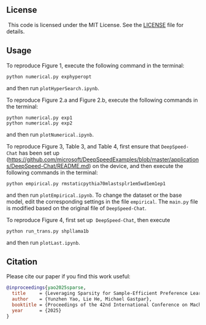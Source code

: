 ## License

​	This code is licensed under the MIT License. See the [LICENSE](./LICENSE) file for details.



## Usage 

To reproduce Figure 1, execute the following command in the terminal:

```
python numerical.py exphyperopt
```
and then run `plotHyperSearch.ipynb`.



To reproduce Figure 2.a and Figure 2.b, execute the following commands in the terminal:

```
python numerical.py exp1
python numerical.py exp2
```
and then run `plotNumerical.ipynb`.



To reproduce Figure 3, Table 3, and Table 4, first ensure that `DeepSpeed-Chat` has been set up (https://github.com/microsoft/DeepSpeedExamples/blob/master/applications/DeepSpeed-Chat/README.md) on the device, and then execute the following commands in the terminal:

```
python empirical.py rmstaticpythia70mlastsplr1em5wd1em1ep1
```
and then run `plotEmpirical.ipynb`. To change the dataset or the base model, edit the corresponding settings in the file `empirical`. The `main.py` file is modified based on the original file of `DeepSpeed-Chat`. 



To reproduce Figure 4, first set up  `DeepSpeed-Chat`, then execute

```
python run_trans.py shpllama1b
```

and then run `plotLast.ipynb`. 

## Citation
Please cite our paper if you find this work useful:

```bibtex
@inproceedings{yao2025sparse,
  title     = {Leveraging Sparsity for Sample-Efficient Preference Learning: A Theoretical Perspective},
  author    = {Yunzhen Yao, Lie He, Michael Gastpar},
  booktitle = {Proceedings of the 42nd International Conference on Machine Learning (ICML)},
  year      = {2025}
}
```
